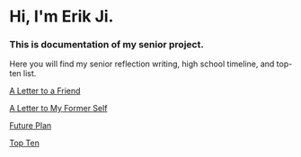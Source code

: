 # Hi, I'm Erik Ji.
### This is documentation of my senior project.

Here you will find my senior reflection writing, high school timeline, and top-ten list.

[A Letter to a Friend](posts/lettertoafriend.md)

[A Letter to My Former Self](posts/lettertoformerself.md)

[Future Plan](posts/futureplan.md)

[Top Ten](posts/topten.md)